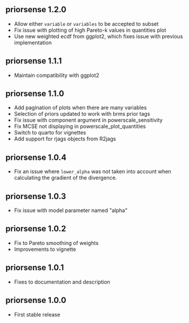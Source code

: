 priorsense 1.2.0
---
+ Allow either `variable` or `variables` to be accepted to subset
+ Fix issue with plotting of high Pareto-k values in quantities plot
+ Use new weighted ecdf from ggplot2, which fixes issue with previous implementation

priorsense 1.1.1
---
+ Maintain compatibility with ggplot2

priorsense 1.1.0
---
+ Add pagination of plots when there are many variables
+ Selection of priors updated to work with brms prior tags
+ Fix issue with component argument in powerscale_sensitivity
+ Fix MCSE not displaying in powerscale_plot_quantities
+ Switch to quarto for vignettes
+ Add support for rjags objects from R2jags

priorsense 1.0.4
---
+ Fix an issue where `lower_alpha` was not taken into account when
  calculating the gradient of the divergence.

priorsense 1.0.3
---
+ Fix issue with model parameter named "alpha"

priorsense 1.0.2
---
+ Fix to Pareto smoothing of weights
+ Improvements to vignette

priorsense 1.0.1
---
+ Fixes to documentation and description

priorsense 1.0.0
---
+ First stable release
